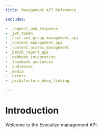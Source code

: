 ```yaml
---
title: Management API Reference

includes:

- _request_and_response
- _jwt_token
- _user_and_group_management_api
- _content_management_api
- _content_access_management
- _batch_report_api
- _webhook_integration
- _facebook_audiences
- _audiences
- _media
- _errors
- _architecture_deep_linking

---
```


# Introduction

Welcome to the Evocalize management API.
